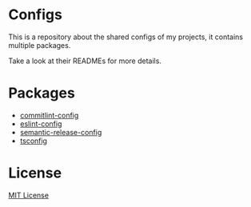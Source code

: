 # Configs
This is a repository about the shared configs of my projects, it contains multiple packages.

Take a look at their READMEs for more details.

# Packages
+ [commitlint-config](./packages/commitlint-config)
+ [eslint-config](./packages/eslint-config)
+ [semantic-release-config](./packages/semantic-release-config)
+ [tsconfig](./packages/tsconfig)

# License
[MIT License](LICENSE)
